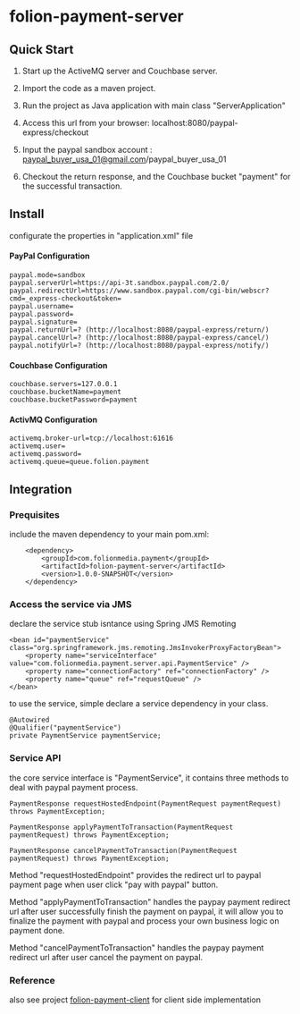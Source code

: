 folion-payment-server
=====================

Quick Start
------------

1. Start up the ActiveMQ server and Couchbase server.

2. Import the code as a maven project.

3. Run the project as Java application with main class "ServerApplication"

4. Access this url from your browser: localhost:8080/paypal-express/checkout

5. Input the paypal sandbox account : paypal_buyer_usa_01@gmail.com/paypal_buyer_usa_01

6. Checkout the return response, and the Couchbase bucket "payment" for the successful transaction.

Install
------------
configurate the properties in "application.xml" file

#### PayPal Configuration
```
paypal.mode=sandbox
paypal.serverUrl=https://api-3t.sandbox.paypal.com/2.0/
paypal.redirectUrl=https://www.sandbox.paypal.com/cgi-bin/webscr?cmd=_express-checkout&token=
paypal.username=
paypal.password=
paypal.signature=
paypal.returnUrl=? (http://localhost:8080/paypal-express/return/)
paypal.cancelUrl=? (http://localhost:8080/paypal-express/cancel/)
paypal.notifyUrl=? (http://localhost:8080/paypal-express/notify/)
```

#### Couchbase Configuration
```
couchbase.servers=127.0.0.1
couchbase.bucketName=payment
couchbase.bucketPassword=payment
```
#### ActivMQ Configuration
```
activemq.broker-url=tcp://localhost:61616
activemq.user=
activemq.password=
activemq.queue=queue.folion.payment
```

Integration
------------

### Prequisites

include the maven dependency to your main pom.xml:

		<dependency>
			<groupId>com.folionmedia.payment</groupId>
			<artifactId>folion-payment-server</artifactId>
			<version>1.0.0-SNAPSHOT</version>
		</dependency>

### Access the service via JMS

declare the service stub isntance using Spring JMS Remoting

	<bean id="paymentService" class="org.springframework.jms.remoting.JmsInvokerProxyFactoryBean">
		<property name="serviceInterface" value="com.folionmedia.payment.server.api.PaymentService" />
		<property name="connectionFactory" ref="connectionFactory" />
		<property name="queue" ref="requestQueue" />
	</bean>

to use the service, simple declare a service dependency in your class.

	@Autowired
	@Qualifier("paymentService")
	private PaymentService paymentService;

### Service API

the core service interface is "PaymentService", it contains three methods to deal with paypal payment process.

	PaymentResponse requestHostedEndpoint(PaymentRequest paymentRequest) throws PaymentException;
	
	PaymentResponse applyPaymentToTransaction(PaymentRequest paymentRequest) throws PaymentException;
	
	PaymentResponse cancelPaymentToTransaction(PaymentRequest paymentRequest) throws PaymentException;

Method "requestHostedEndpoint" provides the redirect url to paypal payment page when user click "pay with paypal" button.

Method "applyPaymentToTransaction" handles the paypay payment redirect url after user successfully finish the payment on paypal, it will allow you to finalize the payment with paypal and process your own business logic on payment done.

Method "cancelPaymentToTransaction" handles the paypay payment redirect url after user cancel the payment on paypal.

### Reference

also see project [folion-payment-client](https://github.com/DeanWade/folion-payment-client) for client side implementation
